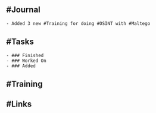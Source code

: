 ## #Journal
	- Added 3 new #Training for doing #OSINT with #Maltego
## #Tasks
	- ### Finished
	- ### Worked On
	- ### Added
## #Training
## #Links
